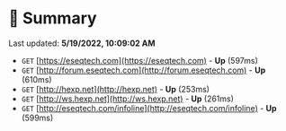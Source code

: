 # 📖 Summary
Last updated: **5/19/2022, 10:09:02 AM**

- `GET` [https://eseqtech.com](https://eseqtech.com) - **Up** (597ms)
- `GET` [http://forum.eseqtech.com](http://forum.eseqtech.com) - **Up** (610ms)
- `GET` [http://hexp.net](http://hexp.net) - **Up** (253ms)
- `GET` [http://ws.hexp.net](http://ws.hexp.net) - **Up** (261ms)
- `GET` [http://eseqtech.com/infoline](http://eseqtech.com/infoline) - **Up** (599ms)
